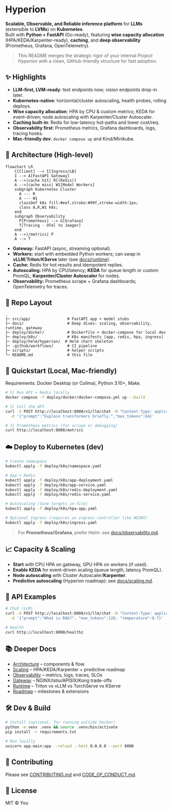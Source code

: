 # Hyperion
**Scalable, Observable, and Reliable inference platform** for **LLMs** (extensible to **LVMs**) on **Kubernetes**.  
Built with **Python + FastAPI** (Go-ready), featuring **wise capacity allocation** (HPA/KEDA/Karpenter-ready), **caching**, and **deep observability** (Prometheus, Grafana, OpenTelemetry).

> This README merges the strategic rigor of your internal *Project Hyperion* with a clean, GitHub-friendly structure for fast adoption.

## ✨ Highlights
- **LLM-first, LVM-ready**: text endpoints now; vision endpoints drop-in later.
- **Kubernetes-native**: horizontal/cluster autoscaling, health probes, rolling deploys.
- **Wise capacity allocation**: HPA by CPU & custom metrics; KEDA for event-driven; node autoscaling with Karpenter/Cluster Autoscaler.
- **Caching built-in**: Redis for low-latency hot-paths and lower cost/req.
- **Observability first**: Prometheus metrics, Grafana dashboards, logs, tracing hooks.
- **Mac-friendly dev**: `docker compose up` and Kind/Minikube.

## 🔭 Architecture (High-level)
```mermaid
flowchart LR
    C[Client] --> I[Ingress/LB]
    I --> A[FastAPI Gateway]
    A -->|cache hit| R[(Redis)]
    A -->|cache miss| W1[Model Workers]
    subgraph Kubernetes Cluster
      A --- R
      A --- W1
      classDef k8s fill:#eef,stroke:#99f,stroke-width:1px;
      class A,R,W1 k8s;
    end
    subgraph Observability
      P[Prometheus] --> G[Grafana]
      T[Tracing - OTel to Jaeger]
    end
    A -->|/metrics| P
    A --> T
```
- **Gateway:** FastAPI (async, streaming optional).  
- **Workers:** start with embedded Python workers; can swap in **vLLM**/**Triton**/**KServe** later (see [docs/runtime](./docs/runtime.md)).  
- **Cache:** Redis for hot results and idempotent replies.  
- **Autoscaling:** HPA by CPU/latency; **KEDA** for queue length or custom PromQL; **Karpenter/Cluster Autoscaler** for nodes.  
- **Observability:** Prometheus scrape + Grafana dashboards; OpenTelemetry for traces.

## 🧭 Repo Layout
```
.
├─ src/app/                # FastAPI app + model stubs
├─ docs/                   # Deep dives: scaling, observability, runtime, gateway
├─ deploy/docker/          # Dockerfile + docker-compose for local dev
├─ deploy/k8s/             # K8s manifests (app, redis, hpa, ingress)
├─ deploy/helm/hyperion/  # Helm chart skeleton
├─ .github/workflows/      # CI pipeline
├─ scripts/                # helper scripts
└─ README.md               # this file
```

## 🚀 Quickstart (Local, Mac-friendly)
Requirements: Docker Desktop (or Colima), Python 3.10+, Make.

```bash
# 1) Run API + Redis locally
docker compose -f deploy/docker/docker-compose.yml up --build

# 2) Call the API
curl -X POST http://localhost:8000/v1/llm/chat -H "Content-Type: application/json" \
  -d '{"prompt":"Explain transformers briefly.","max_tokens":64}'

# 3) Prometheus metrics (for scrape or debugging)
curl http://localhost:8000/metrics
```

## ☁️ Deploy to Kubernetes (dev)
```bash
# Create namespace
kubectl apply -f deploy/k8s/namespace.yaml

# App + Redis
kubectl apply -f deploy/k8s/app-deployment.yaml
kubectl apply -f deploy/k8s/app-service.yaml
kubectl apply -f deploy/k8s/redis-deployment.yaml
kubectl apply -f deploy/k8s/redis-service.yaml

# Autoscaling (tune targets in-file)
kubectl apply -f deploy/k8s/hpa-app.yaml

# Optional Ingress (requires an ingress controller like NGINX)
kubectl apply -f deploy/k8s/ingress.yaml
```

> For **Prometheus/Grafana**, prefer Helm: see [docs/observability.md](./docs/observability.md).

## 📈 Capacity & Scaling
- **Start** with CPU HPA on gateway, GPU HPA on workers (if used).  
- **Enable KEDA** for event-driven scaling (queue length, latency PromQL).  
- **Node autoscaling** with Cluster Autoscaler/**Karpenter**.  
- **Predictive autoscaling** (Hyperion roadmap): see [docs/scaling.md](./docs/scaling.md).

## 🧪 API Examples
```bash
# Chat (LLM)
curl -X POST http://localhost:8000/v1/llm/chat -H "Content-Type: application/json" \
  -d '{"prompt":"What is RAG?", "max_tokens":120, "temperature":0.7}'

# Health
curl http://localhost:8000/healthz
```

## 📚 Deeper Docs
- [Architecture](./docs/architecture.md) – components & flow  
- [Scaling](./docs/scaling.md) – HPA/KEDA/Karpenter + predictive roadmap  
- [Observability](./docs/observability.md) – metrics, logs, traces, SLOs  
- [Gateway](./docs/gateway.md) – NGINX/Istio/APISIX/Kong trade-offs  
- [Runtime](./docs/runtime.md) – Triton vs vLLM vs TorchServe vs KServe  
- [Roadmap](./docs/roadmap.md) – milestones & extensions

## 🛠️ Dev & Build
```bash
# Install (optional, for running outside Docker)
python -m venv .venv && source .venv/bin/activate
pip install -r requirements.txt

# Run locally
uvicorn app.main:app --reload --host 0.0.0.0 --port 8000
```

## 🤝 Contributing
Please see [CONTRIBUTING.md](./CONTRIBUTING.md) and [CODE_OF_CONDUCT.md](./CODE_OF_CONDUCT.md).

## 🪪 License
MIT © You

